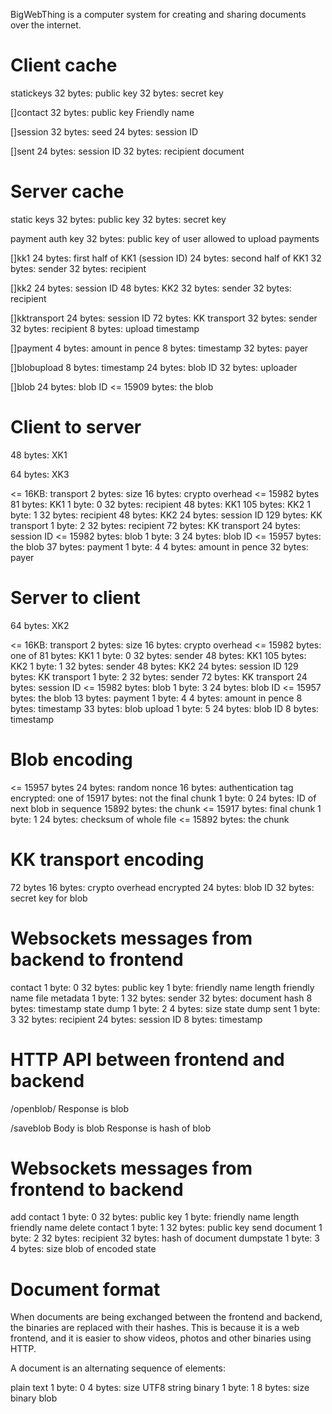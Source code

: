 BigWebThing is a computer system for creating and sharing documents over the internet.

# Client cache

statickeys
    32 bytes: public key
    32 bytes: secret key

[]contact
    32 bytes: public key
    Friendly name

[]session
    32 bytes: seed
    24 bytes: session ID

[]sent
    24 bytes: session ID
    32 bytes: recipient
    document

# Server cache

static keys
    32 bytes: public key
    32 bytes: secret key

payment auth key
    32 bytes: public key of user allowed to upload payments

[]kk1
    24 bytes: first half of KK1 (session ID)
    24 bytes: second half of KK1
    32 bytes: sender
    32 bytes: recipient

[]kk2
    24 bytes: session ID
    48 bytes: KK2
    32 bytes: sender
    32 bytes: recipient

[]kktransport
    24 bytes: session ID
    72 bytes: KK transport
    32 bytes: sender
    32 bytes: recipient
    8 bytes: upload timestamp

[]payment
    4 bytes: amount in pence
    8 bytes: timestamp
    32 bytes: payer

[]blobupload
    8 bytes: timestamp
    24 bytes: blob ID
    32 bytes: uploader

[]blob
    24 bytes: blob ID
    <= 15909 bytes: the blob

# Client to server

48 bytes: XK1 

64 bytes: XK3

<= 16KB: transport
    2 bytes: size
    16 bytes: crypto overhead
    <= 15982 bytes
    	81 bytes: KK1
    	    1 byte: 0
    	    32 bytes: recipient
    	    48 bytes: KK1
    	105 bytes: KK2
    	    1 byte: 1
    	    32 bytes: recipient
    	    48 bytes: KK2
    	    24 bytes: session ID
    	129 bytes: KK transport
    	    1 byte: 2
    	    32 bytes: recipient
    	    72 bytes: KK transport
    	    24 bytes: session ID
    	<= 15982 bytes: blob
    	    1 byte: 3
    	    24 bytes: blob ID
    	    <= 15957 bytes: the blob
    	37 bytes: payment
    	    1 byte: 4
    	    4 bytes: amount in pence
    	    32 bytes: payer

# Server to client

64 bytes: XK2

<= 16KB: transport
    2 bytes: size
    16 bytes: crypto overhead
    <= 15982 bytes: one of
        81 bytes: KK1
            1 byte: 0
            32 bytes: sender
            48 bytes: KK1
        105 bytes: KK2
            1 byte: 1
            32 bytes: sender
            48 bytes: KK2
            24 bytes: session ID
        129 bytes: KK transport
            1 byte: 2
            32 bytes: sender
            72 bytes: KK transport
            24 bytes: session ID
        <= 15982 bytes: blob
            1 byte: 3
            24 bytes: blob ID
            <= 15957 bytes: the blob
        13 bytes: payment
            1 byte: 4
            4 bytes: amount in pence
            8 bytes: timestamp
        33 bytes: blob upload
            1 byte: 5
            24 bytes: blob ID
            8 bytes: timestamp

# Blob encoding

<= 15957 bytes
    24 bytes: random nonce
    16 bytes: authentication tag
    encrypted: one of
        15917 bytes: not the final chunk
            1 byte: 0
            24 bytes: ID of next blob in sequence
            15892 bytes: the chunk
        <= 15917 bytes: final chunk
            1 byte: 1
            24 bytes: checksum of whole file
            <= 15892 bytes: the chunk

# KK transport encoding

72 bytes
    16 bytes: crypto overhead
    encrypted
        24 bytes: blob ID
        32 bytes: secret key for blob

# Websockets messages from backend to frontend

contact
    1 byte: 0
    32 bytes: public key
    1 byte: friendly name length
    friendly name
file metadata
    1 byte: 1
    32 bytes: sender
    32 bytes: document hash
    8 bytes: timestamp
state dump
    1 byte: 2
    4 bytes: size
    state dump
sent
    1 byte: 3
    32 bytes: recipient
    24 bytes: session ID
    8 bytes: timestamp

# HTTP API between frontend and backend

/openblob/<hash of blob>
    Response is blob

/saveblob
    Body is blob
    Response is hash of blob

# Websockets messages from frontend to backend

add contact
    1 byte: 0
    32 bytes: public key
    1 byte: friendly name length
    friendly name
delete contact
    1 byte: 1
    32 bytes: public key
send document
    1 byte: 2
    32 bytes: recipient
    32 bytes: hash of document
dumpstate
    1 byte: 3
    4 bytes: size
    blob of encoded state

# Document format

When documents are being exchanged between the frontend and backend, the binaries are replaced with their hashes. This is because it is a web frontend, and it is easier to show videos, photos and other binaries using HTTP.

A document is an alternating sequence of elements:

plain text
    1 byte: 0
    4 bytes: size
    UTF8 string
binary
    1 byte: 1
    8 bytes: size
    binary blob
